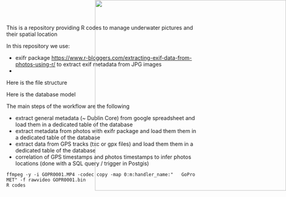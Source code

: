 This is a repository providing R codes to manage underwater pictures and their spatial location

In this repository we use: 
 - exifr package https://www.r-bloggers.com/extracting-exif-data-from-photos-using-r/ to extract exif metadata from JPG images
 - 
 
 Here is the file structure
 
<img style="position: absolute; top: 0; right: 0; border: 0;" src="http://mdst-macroes.ird.fr/BlueBridge/Ichtyop/Ichthyop_tree_structure.svg" width="500">


 Here is the database model
 
<img style="position: absolute; top: 0; right: 0; border: 0;" src="https://drive.google.com/uc?id=1KTMUd6SQ9UGR3xMrtDYsAB0vNSYUlUZ5" width="500">



The main steps of the workflow are the following
 - extract general metadata (~ Dublin Core) from google spreadsheet and load them in a dedicated table of the database
 - extract metadata from photos with exifr package and load them them in a dedicated table of the database
 - extract data from GPS tracks (txc or gpx files) and load them them in a dedicated table of the database
 - correlation of GPS timestamps and photos timestamps to infer photos locations (done with a SQL query / trigger in Postgis)
 
 
~~~~
ffmpeg -y -i GOPR0001.MP4 -codec copy -map 0:m:handler_name:"	GoPro MET" -f rawvideo GOPR0001.bin
R codes
~~~~